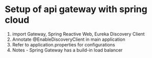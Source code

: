 # Setup of api gateway with spring cloud
1. import Gateway, Spring Reactive Web, Eureka Discovery Client
2. Annotate @EnableDiscoveryClient in main application
3. Refer to application.properties for configurations
4. Notes - Spring Gateway has a build-in load balancer
